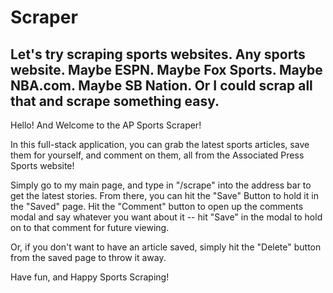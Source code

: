 # Scraper
Let's try scraping sports websites. Any sports website. Maybe ESPN. Maybe Fox Sports. Maybe NBA.com. Maybe SB Nation. Or I could scrap all that and scrape something easy.
----------------------------------------------------------------
Hello! And Welcome to the AP Sports Scraper!

In this full-stack application, you can grab the latest sports articles, save them for yourself, and comment on them, all from the Associated Press Sports website!

Simply go to my main page, and type in "/scrape" into the address bar to get the latest stories. From there, you can hit the "Save" Button to hold it in the "Saved" page. Hit the "Comment" button to open up the comments modal and say whatever you want about it -- hit "Save" in the modal to hold on to that comment for future viewing.

Or, if you don't want to have an article saved, simply hit the "Delete" button from the saved page to throw it away.

Have fun, and Happy Sports Scraping!